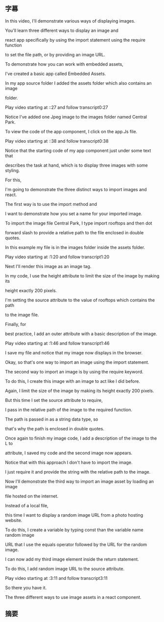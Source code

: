 ## 字幕
In this video, I'll demonstrate various ways of displaying images. 

You'll learn three different ways to display an image and 

react app specifically by using the import statement using the require function 

to set the file path, or by providing an image URL. 

To demonstrate how you can work with embedded assets, 

I've created a basic app called Embedded Assets. 

In my app source folder I added the assets folder which also contains an image 

folder.

Play video starting at ::27 and follow transcript0:27

Notice I've added one Jpeg image to the images folder named Central Park. 

To view the code of the app component, I click on the app.Js file.

Play video starting at ::38 and follow transcript0:38

Notice that the starting code of my app component just under some text that 

describes the task at hand, which is to display three images with some styling. 

For this, 

I'm going to demonstrate the three distinct ways to import images and react. 

The first way is to use the import method and 

I want to demonstrate how you set a name for your imported image. 

To import the image file Central Park, I type import rooftops and then dot 

forward slash to provide a relative path to the file enclosed in double quotes. 

In this example my file is in the images folder inside the assets folder.

Play video starting at :1:20 and follow transcript1:20

Next I'll render this image as an image tag. 

In my code, I use the height attribute to limit the size of the image by making its 

height exactly 200 pixels. 

I'm setting the source attribute to the value of rooftops which contains the path 

to the image file. 

Finally, for 

best practice, I add an outer attribute with a basic description of the image.

Play video starting at :1:46 and follow transcript1:46

I save my file and notice that my image now displays in the browser. 

Okay, so that's one way to import an image using the import statement. 

The second way to import an image is by using the require keyword. 

To do this, I create this image with an image to act like I did before. 

Again, I limit the size of the image by making its height exactly 200 pixels. 

But this time I set the source attribute to require, 

I pass in the relative path of the image to the required function. 

The path is passed in as a string data type, so 

that's why the path is enclosed in double quotes. 

Once again to finish my image code, I add a description of the image to the L to 

attribute, I saved my code and the second image now appears. 

Notice that with this approach I don't have to import the image. 

I just require it and provide the string with the relative path to the image. 

Now I'll demonstrate the third way to import an image asset by loading an image 

file hosted on the internet. 

Instead of a local file, 

this time I want to display a random image URL from a photo hosting website. 

To do this, I create a variable by typing const than the variable name random image 

URL that I use the equals operator followed by the URL for the random image. 

I can now add my third image element inside the return statement. 

To do this, I add random image URL to the source attribute.

Play video starting at :3:11 and follow transcript3:11

So there you have it. 

The three different ways to use image assets in a react component.

## 摘要